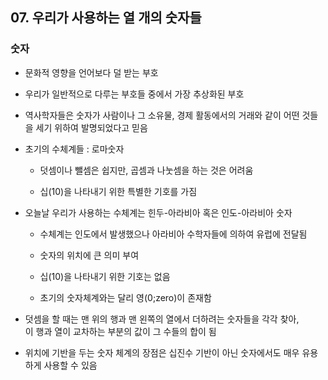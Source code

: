 ## 07. 우리가 사용하는 열 개의 숫자들

### 숫자
- 문화적 영향을 언어보다 덜 받는 부호

- 우리가 일반적으로 다루는 부호들 중에서 가장 추상화된 부호
- 역사학자들은 숫자가 사람이나 그 소유물, 경제 활동에서의 거래와 같이 어떤 것들을 세기 위하여 발명되었다고 믿음
- 초기의 수체계들 : 로마숫자
   - 덧셈이나 뺄셈은 쉽지만, 곱셈과 나눗셈을 하는 것은 어려움

   - 십(10)을 나타내기 위한 특별한 기호를 가짐
- 오늘날 우리가 사용하는 수체계는 힌두-아라비아 혹은 인도-아라비아 숫자
   -  수체계는 인도에서 발생했으나 아라비아 수학자들에 의하여 유럽에 전달됨
   
   -  숫자의 위치에 큰 의미 부여
   -  십(10)을 나타내기 위한 기호는 없음
   -  초기의 숫자체계와는 달리 영(0;zero)이 존재함

- 덧셈을 할 때는 맨 위의 행과 맨 왼쪽의 열에서 더하려는 숫자들을 각각 찾아, <br> 이 행과 열이 교차하는 부분의 값이 그 수들의 합이 됨
- 위치에 기반을 두는 숫자 체계의 장점은 십진수 기반이 아닌 숫자에서도 매우 유용하게 사용할 수 있음
